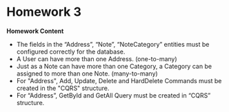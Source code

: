 # Homework 3

**Homework Content**

- The fields in the “Address”, “Note”, “NoteCategory” entities must be configured correctly for the database. 
- A User can have more than one Address. (one-to-many) 
- Just as a Note can have more than one Category, a Category can be assigned to more than one Note. (many-to-many) 
- For "Address", Add, Update, Delete and HardDelete Commands must be created in the "CQRS" structure. 
- For “Address”, GetById and GetAll Query must be created in “CQRS” structure. 